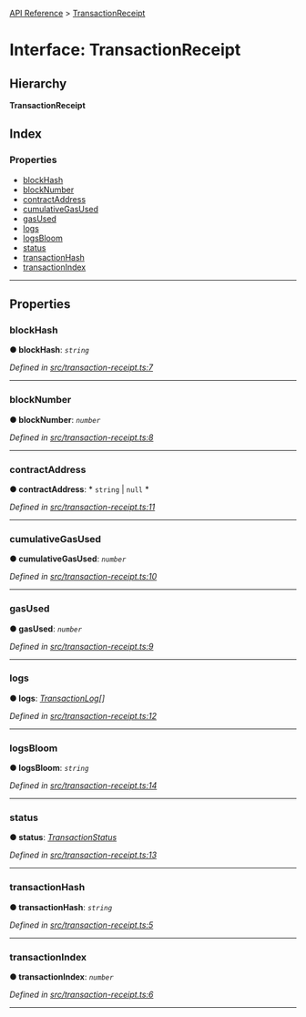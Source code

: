 [API Reference](../README.md) > [TransactionReceipt](../interfaces/transactionreceipt.md)

# Interface: TransactionReceipt

## Hierarchy

**TransactionReceipt**

## Index

### Properties

* [blockHash](transactionreceipt.md#blockhash)
* [blockNumber](transactionreceipt.md#blocknumber)
* [contractAddress](transactionreceipt.md#contractaddress)
* [cumulativeGasUsed](transactionreceipt.md#cumulativegasused)
* [gasUsed](transactionreceipt.md#gasused)
* [logs](transactionreceipt.md#logs)
* [logsBloom](transactionreceipt.md#logsbloom)
* [status](transactionreceipt.md#status)
* [transactionHash](transactionreceipt.md#transactionhash)
* [transactionIndex](transactionreceipt.md#transactionindex)

---

## Properties

<a id="blockhash"></a>

###  blockHash

**● blockHash**: *`string`*

*Defined in [src/transaction-receipt.ts:7](https://github.com/repux/repux-web3-api/blob/47534a6/src/transaction-receipt.ts#L7)*

___
<a id="blocknumber"></a>

###  blockNumber

**● blockNumber**: *`number`*

*Defined in [src/transaction-receipt.ts:8](https://github.com/repux/repux-web3-api/blob/47534a6/src/transaction-receipt.ts#L8)*

___
<a id="contractaddress"></a>

###  contractAddress

**● contractAddress**: * `string` &#124; `null`
*

*Defined in [src/transaction-receipt.ts:11](https://github.com/repux/repux-web3-api/blob/47534a6/src/transaction-receipt.ts#L11)*

___
<a id="cumulativegasused"></a>

###  cumulativeGasUsed

**● cumulativeGasUsed**: *`number`*

*Defined in [src/transaction-receipt.ts:10](https://github.com/repux/repux-web3-api/blob/47534a6/src/transaction-receipt.ts#L10)*

___
<a id="gasused"></a>

###  gasUsed

**● gasUsed**: *`number`*

*Defined in [src/transaction-receipt.ts:9](https://github.com/repux/repux-web3-api/blob/47534a6/src/transaction-receipt.ts#L9)*

___
<a id="logs"></a>

###  logs

**● logs**: *[TransactionLog](transactionlog.md)[]*

*Defined in [src/transaction-receipt.ts:12](https://github.com/repux/repux-web3-api/blob/47534a6/src/transaction-receipt.ts#L12)*

___
<a id="logsbloom"></a>

###  logsBloom

**● logsBloom**: *`string`*

*Defined in [src/transaction-receipt.ts:14](https://github.com/repux/repux-web3-api/blob/47534a6/src/transaction-receipt.ts#L14)*

___
<a id="status"></a>

###  status

**● status**: *[TransactionStatus](../enums/transactionstatus.md)*

*Defined in [src/transaction-receipt.ts:13](https://github.com/repux/repux-web3-api/blob/47534a6/src/transaction-receipt.ts#L13)*

___
<a id="transactionhash"></a>

###  transactionHash

**● transactionHash**: *`string`*

*Defined in [src/transaction-receipt.ts:5](https://github.com/repux/repux-web3-api/blob/47534a6/src/transaction-receipt.ts#L5)*

___
<a id="transactionindex"></a>

###  transactionIndex

**● transactionIndex**: *`number`*

*Defined in [src/transaction-receipt.ts:6](https://github.com/repux/repux-web3-api/blob/47534a6/src/transaction-receipt.ts#L6)*

___

